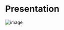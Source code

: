 # Presentation
![image](https://user-images.githubusercontent.com/103607344/226132597-8b4b25a0-4c6e-4e71-ac6e-799c77723aec.png)
